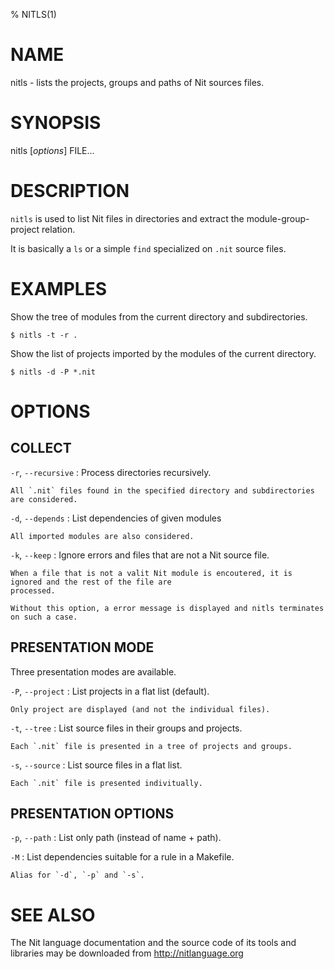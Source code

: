 % NITLS(1)

# NAME

nitls - lists the projects, groups and paths of Nit sources files.

# SYNOPSIS

nitls [*options*] FILE...

# DESCRIPTION

`nitls` is used to list Nit files in directories and extract the module-group-project relation.

It is basically a `ls` or a simple `find` specialized on `.nit` source files.

# EXAMPLES

Show the tree of modules from the current directory and subdirectories.

    $ nitls -t -r .

Show the list of projects imported by the modules of the current directory.

    $ nitls -d -P *.nit

# OPTIONS

## COLLECT

`-r`, `--recursive`
:   Process directories recursively.

    All `.nit` files found in the specified directory and subdirectories are considered.

`-d`, `--depends`
:   List dependencies of given modules

    All imported modules are also considered.

`-k`, `--keep`
:   Ignore errors and files that are not a Nit source file.

    When a file that is not a valit Nit module is encoutered, it is ignored and the rest of the file are
    processed.

    Without this option, a error message is displayed and nitls terminates on such a case.

## PRESENTATION MODE

Three presentation modes are available.

`-P`, `--project`
:   List projects in a flat list (default).

    Only project are displayed (and not the individual files).

`-t`, `--tree`
:   List source files in their groups and projects.

    Each `.nit` file is presented in a tree of projects and groups.

`-s`, `--source`
:   List source files in a flat list.

    Each `.nit` file is presented indivitually.

## PRESENTATION OPTIONS

`-p`, `--path`
:   List only path (instead of name + path).

`-M`
:   List dependencies suitable for a rule in a Makefile.

    Alias for `-d`, `-p` and `-s`.

# SEE ALSO

The Nit language documentation and the source code of its tools and libraries may be downloaded from <http://nitlanguage.org>
